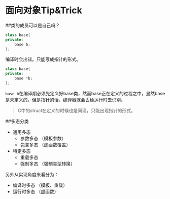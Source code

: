 面向对象Tip&Trick
=========
##类的成员可以是自己吗？
```cpp
class base{
private:
	base b;
};
```
编译时会出错。只能写成指针的形式。
```cpp
class base{
private:
	base *b;
};
```
`base b`在编译期必须先定义好base类，然而base正在定义的过程之中，显然base是未定义的。但是指针的话，编译器就会丢给运行时去识别。
>C中的struct在定义的时候也是同理，只能出现指针的形式。

##多态分类
- 通用多态
  - 参数多态 （模板参数）
  - 包含多态 （虚函数覆盖）
- 特定多态
  - 重载多态
  - 强制多态 （强制类型转换）
  
另外从实现角度来看分为：
- 编译时多态 （模板、重载）
- 运行时多态 （虚函数）